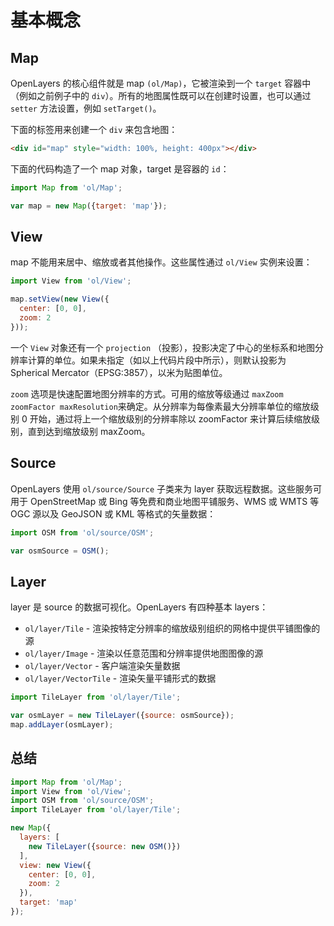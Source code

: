 # 基本概念

## Map

OpenLayers 的核心组件就是 map `(ol/Map)`，它被渲染到一个 `target` 容器中（例如之前例子中的 `div`）。所有的地图属性既可以在创建时设置，也可以通过 `setter` 方法设置，例如 `setTarget()`。

下面的标签用来创建一个 `div` 来包含地图：

```html
<div id="map" style="width: 100%, height: 400px"></div>
```

下面的代码构造了一个 map 对象，target 是容器的 `id`：

```JavaScript
import Map from 'ol/Map';

var map = new Map({target: 'map'});
```

## View

map 不能用来居中、缩放或者其他操作。这些属性通过 `ol/View` 实例来设置：

```JavaScript
import View from 'ol/View';

map.setView(new View({
  center: [0, 0],
  zoom: 2
}));
```

一个 `View` 对象还有一个 `projection` （投影），投影决定了中心的坐标系和地图分辨率计算的单位。如果未指定（如以上代码片段中所示），则默认投影为 Spherical Mercator（EPSG:3857），以米为贴图单位。

`zoom` 选项是快速配置地图分辨率的方式。可用的缩放等级通过 `maxZoom zoomFactor maxResolution`来确定。从分辨率为每像素最大分辨率单位的缩放级别 0 开始，通过将上一个缩放级别的分辨率除以 zoomFactor 来计算后续缩放级别，直到达到缩放级别 maxZoom。

## Source

OpenLayers 使用 `ol/source/Source` 子类来为 layer 获取远程数据。这些服务可用于 OpenStreetMap 或 Bing 等免费和商业地图平铺服务、WMS 或 WMTS 等 OGC 源以及 GeoJSON 或 KML 等格式的矢量数据：

```JavaScript
import OSM from 'ol/source/OSM';

var osmSource = OSM();
```

## Layer

layer 是 source 的数据可视化。OpenLayers 有四种基本 layers：

- `ol/layer/Tile` - 渲染按特定分辨率的缩放级别组织的网格中提供平铺图像的源
- `ol/layer/Image` - 渲染以任意范围和分辨率提供地图图像的源
- `ol/layer/Vector` - 客户端渲染矢量数据
- `ol/layer/VectorTile` - 渲染矢量平铺形式的数据

```JavaScript
import TileLayer from 'ol/layer/Tile';

var osmLayer = new TileLayer({source: osmSource});
map.addLayer(osmLayer);
```

## 总结

```JavaScript
import Map from 'ol/Map';
import View from 'ol/View';
import OSM from 'ol/source/OSM';
import TileLayer from 'ol/layer/Tile';

new Map({
  layers: [
    new TileLayer({source: new OSM()})
  ],
  view: new View({
    center: [0, 0],
    zoom: 2
  }),
  target: 'map'
});
```
